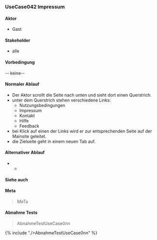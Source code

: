 
### UseCase042 Impressum

#### Aktor
 * Gast


#### Stakeholder
 * alle


#### Vorbedingung
-- keine--


#### Normaler Ablauf
 * Der Aktor scrollt die Seite nach unten und sieht dort einen Querstrich.
 * unter dem Querstrich stehen verschiedene Links:
   * Nutzungsbedingungen
   * Impressum
   * Kontakt
   * Hilfe
   * Feedback
 * bei Klick auf einen der Links wird er zur entsprechenden Seite auf der Mainsite geleitet.
 * die Zielseite geht in einem neuen Tab auf.


#### Alternativer Ablauf
 * -


#### Siehe auch

#### Meta
>MeTa


#### Abnahme Tests
>AbnahmeTestUseCase0nn

{% include "./>AbnahmeTestUseCase0nn" %}
